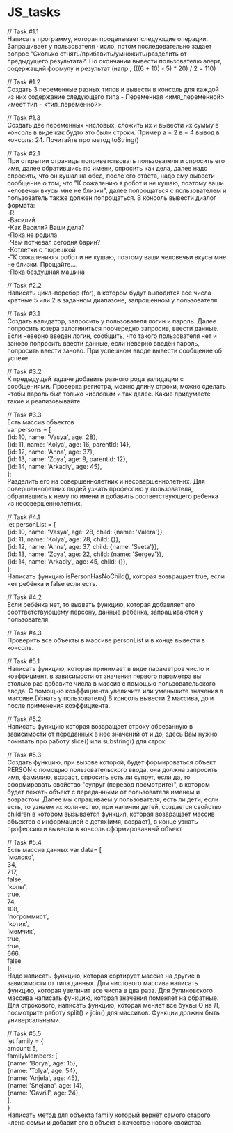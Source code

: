 # JS_tasks

// Task #1.1 <br>
Написать программу, которая проделывает следующие операции. Запрашивает у пользователя число, потом последовательно задает вопрос “Сколько отнять/прибавить/умножить/разделить от предыдущего результата?. По окончании вывести пользователю алерт, содержащий формулу и результат (напр., (((6 + 10) - 5) * 20) / 2 = 110)

// Task #1.2<br>
Создать 3 переменные разных типов и вывести в консоль для каждой из них содержание следующего типа - Переменная <имя_переменной> имеет тип - <тип_переменной>

// Task #1.3<br>
Создать две переменных числовых, сложить их и вывести их сумму в консоль в виде как будто это были строки. Пример а = 2 в = 4 вывод в консоль: 24.  Почитайте про метод toString()

// Task #2.1<br>
При открытии страницы поприветствовать пользователя и спросить его имя, далее обратившись по имени, спросить как дела, далее надо спросить, что он кушал на обед, после его ответа, надо ему вывести сообщение о том, что "К сожалению я робот и не кушаю, поэтому ваши человечьи вкусы мне не близки", далее попрощаться с пользователем и пользователь также должен попрощаться. В консоль вывести диалог формата:<br>
-R<br>
-Василий<br>
-Как Василий Ваши дела?<br>
-Пока не родила<br>
-Чем потчевал сегодня барин?<br>
-Котлетки с пюрешкой<br>
-"К сожалению я робот и не кушаю, поэтому ваши человечьи вкусы мне не близки. Прощайте....<br>
-Пока бездушная машина<br>

// Task #2.2<br>
Написать цикл-перебор (for), в котором будут выводится все числа кратные 5 или 2 в заданном диапазоне, запрошенном у пользователя.

// Task #3.1<br>
Создать валидатор, запросить у пользователя логин и пароль. Далее попросить юзера залогиниться поочередно запросив, ввести данные. Если неверно введен логин, сообщить, что такого пользователя нет и заново попросить ввести данные, если неверно введён пароль, попросить ввести заново. При успешном вводе вывести сообщение об успехе.

// Task #3.2<br>
К предыдущей задаче добавить разного рода валидации с сообщениями. Проверка регистра, можно длину строки, можно сделать чтобы пароль был только числовым и так далее. Какие придумаете такие и реализовывайте.

// Task #3.3<br>
Есть массив объектов<br>
var persons = [<br>
    {id: 10, name: 'Vasya', age: 28},<br>
    {id: 11, name: 'Kolya', age: 16, parentId: 14},<br>
    {id: 12, name: 'Anna', age: 37},<br>
    {id: 13, name: 'Zoya', age: 9, parentId: 12},<br>
    {id: 14, name: 'Arkadiy', age: 45},<br>
];<br>
Разделить его на совершеннолетних и несовершеннолетних. Для совершеннолетних людей узнать профессию у пользователя, обратившись к нему по имени и добавить соответствующего ребенка из несовершеннолетних.

// Task #4.1<br>
let personList = [<br>
    {id: 10, name: 'Vasya', age: 28, child: {name: 'Valera'}},<br>
    {id: 11, name: 'Kolya', age: 78, child: {}},<br>
    {id: 12, name: 'Anna', age: 37, child: {name: 'Sveta'}},<br>
    {id: 13, name: 'Zoya', age: 22, child: {name: 'Sergey'}},<br>
    {id: 14, name: 'Arkadiy', age: 45, child: {}},<br>
];<br>
Написать функцию isPersonHasNoChild(), которая возвращает true, если нет ребёнка и false если есть.

// Task #4.2<br>
Если ребёнка нет, то вызвать функцию, которая добавляет его сооттветствующему персону, данные ребёнка, запрашиваются у пользователя.

// Task #4.3<br>
Проверить все объекты в массиве personList и в конце вывести в консоль.

// Task #5.1<br>
Написать функцию, которая принимает в виде параметров число и коэффициент, в зависимости от значения первого параметра вы столько раз добавите числа в массив с помощью пользовательского ввода. С помощью коэффициента увеличите или уменьшите значения в массиве.(Узнать у пользователя) В консоль вывести 2 массива, до и после применения коэффициента.

// Task #5.2<br>
Написать функцию которая возвращает строку обрезанную в зависимости от 
переданных в нее значений от и до, здесь Вам нужно почитать про работу slice() или substring() для строк

// Task #5.3<br>
Создать функцию, при вызове которой, будет формироваться объект PERSON с помощью пользовательского ввода, она должна запросить имя, фамилию, возраст, спросить есть ли супруг, если да, то сформировать свойство "супруг (перевод посмотрите)", в котором будет лежать объект с переданными от пользователя именем и возрастом. Далее мы спрашиваем у пользователя, есть ли дети, если есть, то узнаем их количество, при наличии детей, создается свойство children в котором вызывается функция, которая возвращает массив объектов с информацией о детях(имя, возраст), в конце узнать профессию и вывести в консоль сформированный объект

// Task #5.4<br>
Есть массив данных var data= [<br>
    'молоко',<br>
    34,<br>
    717,<br>
    false,<br>
    'копы',<br>
    true,<br>
    74,<br>
    108,<br>
    'погроммист',<br>
    'котик',<br>
    'мемчик',<br>
    true,<br>
    true,<br>
    666,<br>
    false<br>
];<br>
Надо написать функцию, которая сортирует массив на другие в зависимости от типа данных. Для числового массива написать функцию, которая  увеличит все числа в два раза. Для булиновского массива написать функцию, которая значения поменяет на обратные. Для строкового, написать функцию, которая меняет все буквы О на Л, посмотрите работу split() и join() для массивов. Функции должны быть универсальными.

// Task #5.5<br>
let family = {<br>
    amount: 5,<br>
    familyMembers: [<br>
        {name: 'Borya', age: 15},<br>
        {name: 'Tolya', age: 54},<br>
        {name: 'Anjela', age: 45},<br>
        {name: 'Snejana', age: 14},<br>
        {name: 'Gavriil', age: 24},<br>
],<br>
}<br>
Написать метод для объекта family который вернёт самого старого члена семьи и добавит его в объект в качестве нового свойства.
